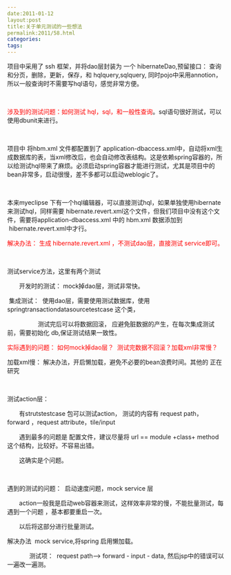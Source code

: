 ```yaml
---
date:2011-01-12
layout:post
title:关于单元测试的一些想法
permalink:2011/58.html
categories:
tags:
---
```



<p>项目中采用了 ssh 框架，并将dao层封装为 一个 hibernateDao,预留接口： 查询和分页，删除，更新，保存，和 hqlquery,sqlquery, 同时pojo中采用annotion，所以一般查询时不需要写hql语句，感觉非常方便。</p> <p>&nbsp;</p> <p><span style="color: #ff0000;">涉及到的测试问题：如何测试 hql，sql，和一般性查询</span>。sql语句很好测试，可以使用dbunit来进行。</p> <p>&nbsp;</p> <p>项目中 将hbm.xml 文件都配置到了 application-dbaccess.xml中，自动将xml生成数据库的表，当xml修改后，也会自动修改表结构。这是依赖spring容器的，所以给测试hql带来了麻烦。必须启动spring容器才能进行测试，尤其是项目中的bean非常多，启动很慢，差不多都可以启动weblogic了。</p> <p>&nbsp;</p> <p>本来myeclipse 下有一个hql编辑器，可以直接测试hql，如果单独使用hibernate来测试hql，同样需要 hibernate.revert.xml这个文件，但我们项目中没有这个文件，需要将application-dbaccess.xml 中的 hbm.xml 数据添加到 &nbsp;hibernate.revert.xml中才行。</p> <p><span style="color: #ff0000;">解决办法： 生成 hibernate.revert.xml ，不测试dao层，直接测试 service即可。</span></p> <p>&nbsp;</p> <p>测试service方法，这里有两个测试</p> <p>&nbsp;&nbsp; &nbsp; &nbsp; 开发时的测试： mock掉dao层，测试非常快。</p> <p><span style="white-space: pre;"> </span>集成测试： &nbsp;使用dao层，需要使用测试数据库，使用springtransactiondatasourcetestcase 这个类，</p> <p>&nbsp;&nbsp; &nbsp; &nbsp; &nbsp; &nbsp; &nbsp; &nbsp; &nbsp; &nbsp;测试完后可以将数据回滚， 应避免脏数据的产生，在每次集成测试前，需要初始化 db,保证测试结果一致性。</p> <p><span style="color: #ff0000;">实际遇到的问题： 如何mock掉dao层？ &nbsp;测试完数据不回滚？加载xml非常慢？</span>&nbsp;&nbsp;</p> <p>加载xml慢： 解决办法，开启懒加载，避免不必要的bean浪费时间。其他的 正在研究</p> <p>&nbsp;</p> <p>测试action层：</p> <p>&nbsp;&nbsp; &nbsp; &nbsp; 有strutstestcase 包可以测试action， 测试的内容有 request path， forward ，request attribute，tile/input</p> <p>&nbsp;&nbsp; &nbsp; &nbsp; 遇到最多的问题是 配置文件，建议尽量将 url == module +class+ method 这个结构，比较好。不容易出错。</p> <p>&nbsp;&nbsp; &nbsp; &nbsp; 这确实是个问题。</p> <p>&nbsp;</p> <p>遇到的测试的问题： &nbsp;启动速度问题，mock service 层</p> <p>&nbsp;&nbsp; &nbsp; &nbsp; action一般我是启动web容器来测试，这样效率非常的慢，不能批量测试，每遇到一个问题 ，基本都要重启一次。</p> <p>&nbsp;&nbsp; &nbsp; &nbsp; 以后将这部分进行批量测试。&nbsp;</p> <p>解决办法 &nbsp;mock service,将spring 启用懒加载。</p> <p>&nbsp;&nbsp; &nbsp; &nbsp; &nbsp; &nbsp; &nbsp; 测试项： &nbsp;request path--&gt; forward - input - data, 然后jsp中的错误可以一遍改一遍测。</p> <p><span style="white-space: pre;"> </span></p> <p>&nbsp;</p> <p>&nbsp;</p> <p>&nbsp;</p>